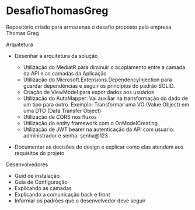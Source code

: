 # DesafioThomasGreg
Repositório criado para armazenas o desafio proposto pela empresa Thomas Greg

Arquitetura
- Desenhar a arquitetura da solução
	- Utilização do MediatR para diminuir o acoplamento entre a camada da API e as camadas da Aplicação
	- Utilização do Microsoft.Extensions.DependencyInjection para guardar dependências e seguir os princípios do padrão SOLID.
	- Criação de ViewModel para expor dados aos usuários
    - Utilização do AutoMapper: Vai auxiliar na transformação do dado de um tipo para outro.
        Exemplo: Transformar uma VO (Value Object) em uma DTO (Data Transfer Object)
	- Utilização de CQRS nos fluxos
	- Utilização do entity framework com o OnModelCreating
	- Utilização de JWT bearer na autenticação da API com usuario: administrador e senha: senha@123
	

- Documentar as decisões do design e explicar como elas atendem aos requisitos do projeto

Desenvolvedores
- Guid de instalação
- Guia de Configuração
- Explicando as camadas
- Explicando a comunicação back e front
- Informar os padrões que o desenvolvedor deve seguir

